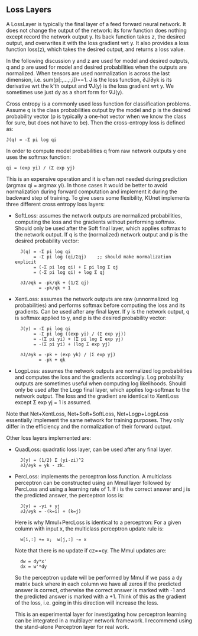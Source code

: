 ## Loss Layers

A LossLayer is typically the final layer of a feed forward neural
network.  It does not change the output of the network: its forw
function does nothing except record the network output y.  Its back
function takes z, the desired output, and overwrites it with the loss
gradient wrt y.  It also provides a loss function loss(z), which takes
the desired output, and returns a loss value.

In the following discussion y and z are used for model and desired
outputs, q and p are used for model and desired probabilities when the
outputs are normalized.  When tensors are used normalization is across
the last dimension, i.e. sum(p[:,...,:,i])==1.  J is the loss
function, ∂J/∂yk is its derivative wrt the k'th output and ∇J(y) is
the loss gradient wrt y.  We sometimes use just dy as a short form for
∇J(y).

Cross entropy is a commonly used loss function for classification
problems.  Assume q is the class probabilities output by the model and
p is the desired probability vector (p is typically a one-hot vector
when we know the class for sure, but does not have to be).  Then the
cross-entropy loss is defined as:

    J(q) = -Σ pi log qi

In order to compute model probabilities q from raw network outputs y
one uses the softmax function:

    qi = (exp yi) / (Σ exp yj)

This is an expensive operation and it is often not needed during
prediction (argmax qi = argmax yi).  In those cases it would be better
to avoid normalization during forward computation and implement it
during the backward step of training.  To give users some flexibility,
KUnet implements three different cross entropy loss layers:

* SoftLoss: assumes the network outputs are normalized probabilities,
  computing the loss and the gradients without performing softmax.
  Should only be used after the Soft final layer, which applies
  softmax to the network output.  If q is the (normalized) network
  output and p is the desired probability vector:

        J(q) = -Σ pi log qi
             = -Σ pi log (qi/Σqj)    ;; should make normalization explicit
             = (-Σ pi log qi) + Σ pi log Σ qj
             = (-Σ pi log qi) + log Σ qj

        ∂J/∂qk = -pk/qk + (1/Σ qj)
               = -pk/qk + 1

* XentLoss: assumes the network outputs are raw (unnormalized log
  probabilities) and performs softmax before computing the loss and
  its gradients.  Can be used after any final layer.  If y is the
  network output, q is softmax applied to y, and p is the desired
  probability vector:

        J(y) = -Σ pi log qi
             = -Σ pi log ((exp yi) / (Σ exp yj))
             = -(Σ pi yi) + (Σ pi log Σ exp yj)
             = -(Σ pi yi) + (log Σ exp yj)

        ∂J/∂yk = -pk + (exp yk) / (Σ exp yj)
               = -pk + qk

* LogpLoss: assumes the network outputs are normalized log
  probabilities and computes the loss and the gradients accordingly.
  Log probability outputs are sometimes useful when computing log
  likelihoods.  Should only be used after the Logp final layer, which
  applies log-softmax to the network output.  The loss and the
  gradient are identical to XentLoss except Σ exp yj = 1 is assumed.

Note that Net+XentLoss, Net+Soft+SoftLoss, Net+Logp+LogpLoss
essentially implement the same network for training purposes.  They
only differ in the efficiency and the normalization of their forward
output.

Other loss layers implemented are:

* QuadLoss: quadratic loss layer, can be used after any final layer.

        J(y) = (1/2) Σ (yi-zi)^2
        ∂J/∂yk = yk - zk.

* PercLoss: implements the perceptron loss function.  A multiclass
  perceptron can be constructed using an Mmul layer followed by
  PercLoss and using a learning rate of 1.  If i is the correct answer
  and j is the predicted answer, the perceptron loss is:

        J(y) = -yi + yj
        ∂J/∂yk = -(k=i) + (k=j)

    Here is why Mmul+PercLoss is identical to a perceptron: For a
    given column with input x, the multiclass perceptron update rule
    is:

        w[i,:] += x;  w[j,:] -= x

    Note that there is no update if cz==cy.  The Mmul updates are:

        dw = dy*x'
        dx = w'*dy

    So the perceptron update will be performed by Mmul if we pass a dy
    matrix back where in each column we have all zeros if the
    predicted answer is correct, otherwise the correct answer is
    marked with -1 and the predicted answer is marked with a +1.
    Think of this as the gradient of the loss, i.e. going in this
    direction will increase the loss.

    This is an experimental layer for investigating how perceptron
    learning can be integrated in a multilayer network framework.  I
    recommend using the stand-alone Perceptron layer for real work.
